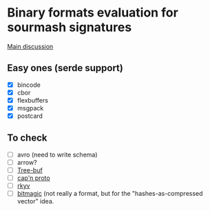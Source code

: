 # Binary formats evaluation for sourmash signatures

[Main discussion](https://github.com/dib-lab/sourmash/issues/1262)

## Easy ones (serde support)

- [x] bincode
- [x] cbor
- [x] flexbuffers
- [x] msgpack
- [x] postcard

## To check

- [ ] avro (need to write schema)
- [ ] arrow?
- [ ] [Tree-buf](https://github.com/That3Percent/tree-buf)
- [ ] [cap'n proto](https://capnproto.org/)
- [ ] [rkyv](https://github.com/djkoloski/rkyv)
- [ ] [bitmagic](https://github.com/dib-lab/sourmash/pull/1221) (not really a format, but for the "hashes-as-compressed vector" idea.
